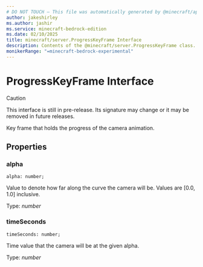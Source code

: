 ```yaml
---
# DO NOT TOUCH — This file was automatically generated by @minecraft/api-docs-generator, to report problems file an issue at https://github.com/Mojang/minecraft-scripting-libraries
author: jakeshirley
ms.author: jashir
ms.service: minecraft-bedrock-edition
ms.date: 02/10/2025
title: minecraft/server.ProgressKeyFrame Interface
description: Contents of the @minecraft/server.ProgressKeyFrame class.
monikerRange: "=minecraft-bedrock-experimental"
---
```

# ProgressKeyFrame Interface

> [!CAUTION]
> This interface is still in pre-release.  Its signature may change or it may be removed in future releases.

Key frame that holds the progress of the camera animation.

## Properties

### **alpha**
`alpha: number;`

Value to denote how far along the curve the camera will be. Values are [0.0, 1.0] inclusive.

Type: *number*

### **timeSeconds**
`timeSeconds: number;`

Time value that the camera will be at the given alpha.

Type: *number*
